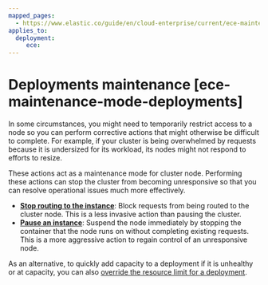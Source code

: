 ```yaml
---
mapped_pages:
  - https://www.elastic.co/guide/en/cloud-enterprise/current/ece-maintenance-mode-deployments.html
applies_to:
  deployment:
     ece:
---
```


# Deployments maintenance [ece-maintenance-mode-deployments]

In some circumstances, you might need to temporarily restrict access to a node so you can perform corrective actions that might otherwise be difficult to complete. For example, if your cluster is being overwhelmed by requests because it is undersized for its workload, its nodes might not respond to efforts to resize.

These actions act as a maintenance mode for cluster node. Performing these actions can stop the cluster from becoming unresponsive so that you can resolve operational issues much more effectively.

* [**Stop routing to the instance**](start-stop-routing-requests.md): Block requests from being routed to the cluster node. This is a less invasive action than pausing the cluster.
* [**Pause an instance**](pause-instance.md): Suspend the node immediately by stopping the container that the node runs on without completing existing requests. This is a more aggressive action to regain control of an unresponsive node.

As an alternative, to quickly add capacity to a deployment if it is unhealthy or at capacity, you can also [override the resource limit for a deployment](../../deploy/cloud-enterprise/resource-overrides.md).

